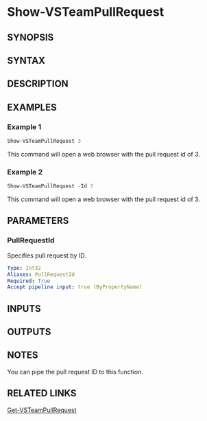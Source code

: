 <!-- #include "./common/header.md" -->

# Show-VSTeamPullRequest

## SYNOPSIS

<!-- #include "./synopsis/Show-VSTeamPullRequest.md" -->

## SYNTAX

## DESCRIPTION

<!-- #include "./synopsis/Show-VSTeamPullRequest.md" -->

## EXAMPLES

### Example 1

```powershell
Show-VSTeamPullRequest 3
```

This command will open a web browser with the pull request id of 3.

### Example 2

```powershell
Show-VSTeamPullRequest -Id 3
```

This command will open a web browser with the pull request id of 3.

## PARAMETERS

### PullRequestId

Specifies pull request by ID.

```yaml
Type: Int32
Aliases: PullRequestId
Required: True
Accept pipeline input: true (ByPropertyName)
```

## INPUTS

## OUTPUTS

## NOTES

You can pipe the pull request ID to this function.

<!-- #include "./common/prerequisites.md" -->

## RELATED LINKS

<!-- #include "./common/related.md" -->

[Get-VSTeamPullRequest](Get-VSTeamPullRequest.md)
